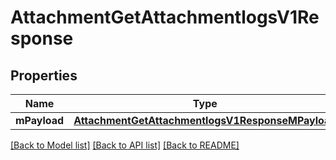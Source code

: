 # AttachmentGetAttachmentlogsV1Response

## Properties
Name | Type | Description | Notes
------------ | ------------- | ------------- | -------------
**mPayload** | [**AttachmentGetAttachmentlogsV1ResponseMPayload**](AttachmentGetAttachmentlogsV1ResponseMPayload.md) |  | 

[[Back to Model list]](../README.md#documentation-for-models) [[Back to API list]](../README.md#documentation-for-api-endpoints) [[Back to README]](../README.md)



